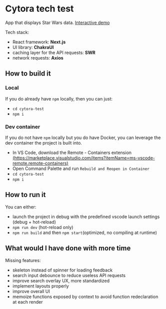 # Cytora tech test

App that displays Star Wars data.
[Interactive demo](https://cytora-tech-test.vercel.app/)

Tech stack:

- React framework: **Next.js**
- UI library: **ChakraUI**
- caching layer for the API requests: **SWR**
- network requests: **Axios**

## How to build it

### Local

If you do already have `npm` locally, then you can just:

- `cd cytora-test`
- `npm i`

### Dev container

If you do not have `npm` locally but you do have Docker, you can leverage the dev container the project is built into.

- In VS Code, download the Remote - Containers extension [(https://marketplace.visualstudio.com/items?itemName=ms-vscode-remote.remote-containers)]()
- Open Command Palette and run `Rebuild and Reopen in Container`
- `cd cytora-test`
- `npm i`

## How to run it

You can either:

- launch the project in debug with the predefined vscode launch settings (debug + hot-reload)
- `npm run dev` (hot-reload only)
- `npm run build` and then `npm start`(optimized, no compiling at runtime)

## What would I have done with more time

Missing features:

- skeleton instead of spinner for loading feedback
- search input debounce to reduce useless API requests
- improve search overlay UX, more standardized
- implement layouts properly
- improve overall UI
- memoize functions exposed by context to avoid function redeclaration at each render
